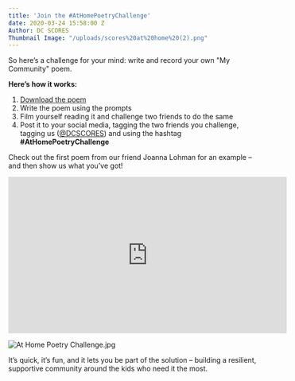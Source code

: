 ```yaml
---
title: 'Join the #AtHomePoetryChallenge'
date: 2020-03-24 15:58:00 Z
Author: DC SCORES
Thumbnail Image: "/uploads/scores%20at%20home%20(2).png"
---
```


So here’s a challenge for your mind:  write and record your own "My Community" poem.

**Here’s how it works:**
1. [Download the poem](https://drive.google.com/file/d/1YhpoKBdyQl0DUS74bKS3KKZFymkr8Wey/view?usp=sharing)
2. Write the poem using the prompts
3. Film yourself reading it and challenge two friends to do the same
4. Post it to your social media, tagging the two friends you challenge, tagging us ([@DCSCORES](http://twitter.com/dcscores)) and using the hashtag **#AtHomePoetryChallenge**




Check out the first poem from our friend Joanna Lohman for an example – and then show us what you’ve got! 

<iframe width="560" height="315" src="https://www.youtube.com/embed/iEgaNZ9hggc" frameborder="0" allow="accelerometer; autoplay; encrypted-media; gyroscope; picture-in-picture" allowfullscreen></iframe>

![At Home Poetry Challenge.jpg](/uploads/At%20Home%20Poetry%20Challenge.jpg)

It’s quick, it’s fun, and it lets you be part of the solution – building a resilient, supportive community around the kids who need it the most.
